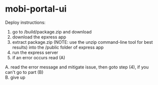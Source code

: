 # mobi-portal-ui
Deploy instructions: <br>
  1. go to /build/package.zip and download <br>
  2. download the epxress app <br>
  3. extract package.zip (NOTE: use the unzip command-line tool for best results) into the /public folder of express   app <br>
  4. run the express server <br>
  5. if an error occurs read (A) <br>

A. read the error message and mitigate issue, then goto step (4), if you can't go to part (B) <br>
B. give up <br>
